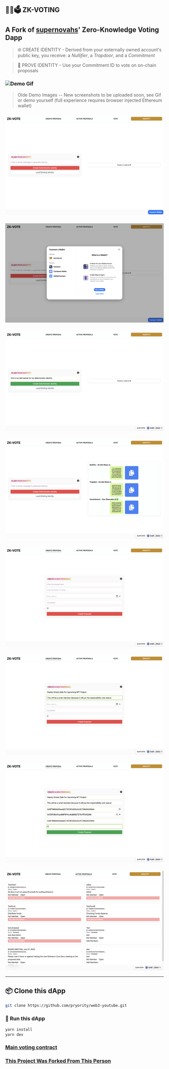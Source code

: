 ## 🔢✅🗳 ZK-VOTING

## A Fork of [supernovahs](https://github.com/supernovahs)' Zero-Knowledge Voting Dapp

> 🌐 CREATE IDENTITY - Derived from your externally owned account's public key, you receive: a *Nullifier*, a *Trapdoor*, and a *Commitment*

> 📄 PROVE IDENTITY - Use your Commitment ID to vote on on-chain proposals

### ![Demo Gif](./assets/zk-demo-gif.gif)

> Olde Demo Images -- New screenshots to be uploaded soon, see Gif or demo yourself (full experience requires browser injected Ethereum wallet)

### ![Demo Image 1](./assets/images/zkvote-demo-1.png)
### ![Demo Image 2](./assets/images/zkvote-demo-2.png)
### ![Demo Image 3](./assets/images/zkvote-demo-3.png)
### ![Demo Image 4](./assets/images/zkvote-demo-4.png)
### ![Demo Image 5](./assets/images/zkvote-demo-5.png)
### ![Demo Image 6](./assets/images/zkvote-demo-6.png)
### ![Demo Image 7](./assets/images/zkvote-demo-7.png)
### ![Demo Image 8](./assets/images/zkvote-demo-8.png)

---
## 📦 Clone this dApp

```bash
git clone https://github.com/pryority/web3-youtube.git
```

### 🔁 Run this dApp
```
yarn install
yarn dev
```

### [Main voting contract](https://github.com/supernovahs/ClickedZKvote-frontend/blob/main/src/Contract.sol)
### [This Project Was Forked From This Person](https://github.com/supernovahs)
